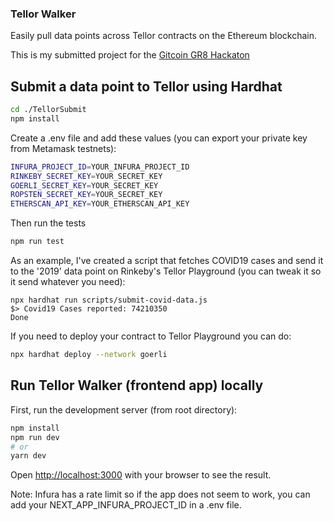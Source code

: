 ### Tellor Walker

Easily pull data points across Tellor contracts on the Ethereum blockchain.

This is my submitted project for the [Gitcoin GR8 Hackaton](https://gitcoin.co/issue/tellor-io/usingtellor/29/100024322)

## Submit a data point to Tellor using Hardhat
```bash
cd ./TellorSubmit
npm install
```
Create a .env file and add these values (you can export your private key from Metamask testnets):
```bash
INFURA_PROJECT_ID=YOUR_INFURA_PROJECT_ID
RINKEBY_SECRET_KEY=YOUR_SECRET_KEY
GOERLI_SECRET_KEY=YOUR_SECRET_KEY
ROPSTEN_SECRET_KEY=YOUR_SECRET_KEY
ETHERSCAN_API_KEY=YOUR_ETHERSCAN_API_KEY
```

Then run the tests
```bash
npm run test
```

As an example, I've created a script that fetches COVID19 cases and send it to the '2019' data point on Rinkeby's Tellor Playground (you can tweak it so it send whatever you need):
```
npx hardhat run scripts/submit-covid-data.js
$> Covid19 Cases reported: 74210350
Done
```

If you need to deploy your contract to Tellor Playground you can do:
```bash
npx hardhat deploy --network goerli
```

## Run Tellor Walker (frontend app) locally

First, run the development server (from root directory):
```bash
npm install
npm run dev
# or
yarn dev
```

Open [http://localhost:3000](http://localhost:3000) with your browser to see the result.

Note:
Infura has a rate limit so if the app does not seem to work, you can add your NEXT_APP_INFURA_PROJECT_ID in a .env file.

